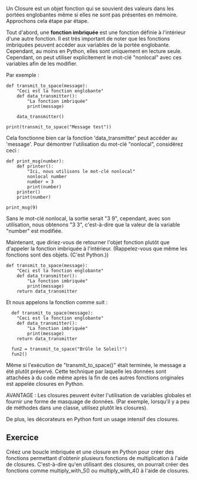 Un Closure est un objet fonction qui se souvient des valeurs dans les portées englobantes même si elles ne sont pas présentes en mémoire. Approchons cela étape par étape.

Tout d'abord, une **fonction imbriquée** est une fonction définie à l'intérieur d'une autre fonction. Il est très important de noter que les fonctions imbriquées peuvent accéder aux variables de la portée englobante. Cependant, au moins en Python, elles sont uniquement en lecture seule. Cependant, on peut utiliser explicitement le mot-clé "nonlocal" avec ces variables afin de les modifier.

Par exemple :

    def transmit_to_space(message):
        "Ceci est la fonction englobante"
        def data_transmitter():
            "La fonction imbriquée"
            print(message)
    
        data_transmitter()
    
    print(transmit_to_space("Message test"))

Cela fonctionne bien car la fonction 'data_transmitter' peut accéder au 'message'. Pour démontrer l'utilisation du mot-clé "nonlocal", considérez ceci :

    def print_msg(number):
        def printer():
            "Ici, nous utilisons le mot-clé nonlocal"
            nonlocal number
            number = 3
            print(number)
        printer()
        print(number)
    
    print_msg(9)

Sans le mot-clé nonlocal, la sortie serait "3 9", cependant, avec son utilisation, nous obtenons "3 3", c'est-à-dire que la valeur de la variable "number" est modifiée.

Maintenant, que diriez-vous de retourner l'objet fonction plutôt que d'appeler la fonction imbriquée à l'intérieur. (Rappelez-vous que même les fonctions sont des objets. (C'est Python.))

    def transmit_to_space(message):
        "Ceci est la fonction englobante"
        def data_transmitter():
            "La fonction imbriquée"
            print(message)
        return data_transmitter

Et nous appelons la fonction comme suit :

      def transmit_to_space(message):
        "Ceci est la fonction englobante"
        def data_transmitter():
            "La fonction imbriquée"
            print(message)
        return data_transmitter
        
  	  fun2 = transmit_to_space("Brûle le Soleil!")
  	  fun2()

Même si l'exécution de "transmit_to_space()" était terminée, le message a été plutôt préservé. Cette technique par laquelle les données sont attachées à du code même après la fin de ces autres fonctions originales est appelée closures en Python.

AVANTAGE : Les closures peuvent éviter l'utilisation de variables globales et fournir une forme de masquage de données. (Par exemple, lorsqu'il y a peu de méthodes dans une classe, utilisez plutôt les closures).

De plus, les décorateurs en Python font un usage intensif des closures.

Exercice
--------

Créez une boucle imbriquée et une closure en Python pour créer des fonctions permettant d'obtenir plusieurs fonctions de multiplication à l'aide de closures. C'est-à-dire qu'en utilisant des closures, on pourrait créer des fonctions comme multiply_with_5() ou multiply_with_4() à l'aide de closures.